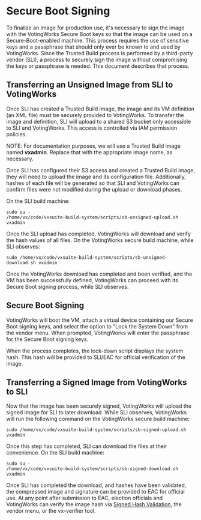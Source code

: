 # Secure Boot Signing

To finalize an image for production use, it's necessary to sign the image with the VotingWorks Secure Boot keys so that the image can be used on a Secure-Boot-enabled machine. This process requires the use of sensitive keys and a passphrase that should only ever be known to and used by VotingWorks. Since the Trusted Build process is performed by a third-party vendor (SLI), a process to securely sign the image without compromising the keys or passphrase is needed. This document describes that process.

## Transferring an Unsigned Image from SLI to VotingWorks

Once SLI has created a Trusted Build image, the image and its VM definition (an XML file) must be securely provided to VotingWorks. To transfer the image and definition, SLI will upload to a shared S3 bucket only accessible to SLI and VotingWorks. This access is controlled via IAM permission policies.

NOTE: For documentation purposes, we will use a Trusted Build image named **vxadmin**. Replace that with the appropriate image name, as necessary.

Once SLI has configured their S3 access and created a Trusted Build image, they will need to upload the image and its configuration file. Additionally, hashes of each file will be generated so that SLI and VotingWorks can confirm files were not modified during the upload or download phases.

On the SLI build machine:

```
sudo su -
/home/vx/code/vxsuite-build-system/scripts/sb-unsigned-upload.sh vxadmin
```

Once the SLI upload has completed, VotingWorks will download and verify the hash values of all files. On the VotingWorks secure build machine, while SLI observes:

```
sudo /home/vx/code/vxsuite-build-system/scripts/sb-unsigned-download.sh vxadmin
```

Once the VotingWorks download has completed and been verified, and the VM has been successfully defined, VotingWorks can proceed with its Secure Boot signing process, while SLI observes.

## Secure Boot Signing

VotingWorks will boot the VM, attach a virtual device containing our Secure Boot signing keys, and select the option to "Lock the System Down" from the vendor menu. When prompted, VotingWorks will enter the passphrase for the Secure Boot signing keys.

When the process completes, the lock-down script displays the system hash. This hash will be provided to SLI/EAC for official verification of the image.

## Transferring a Signed Image from VotingWorks to SLI

Now that the image has been securely signed, VotingWorks will upload the signed image for SLI to later download. While SLI observes, VotingWorks will run the following command on the VotingWorks secure build machine:

```
sudo /home/vx/code/vxsuite-build-system/scripts/sb-signed-upload.sh vxadmin
```

Once this step has completed, SLI can download the files at their convenience. On the SLI build machine:

```
sudo su -
/home/vx/code/vxsuite-build-system/scripts/sb-signed-download.sh vxadmin
```

Once SLI has completed the download, and hashes have been validated, the compressed image and signature can be provided to EAC for official use. At any point after submission to EAC, election officials and VotingWorks can verify the image hash via [Signed Hash Validation](../../../system-overview/signed-hash-validation.md), the vendor menu, or the vx-verifier tool.
